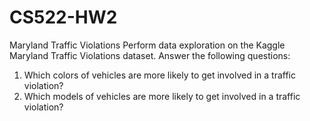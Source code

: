 # CS522-HW2

Maryland Traffic Violations
Perform data exploration on the Kaggle Maryland Traffic Violations dataset. Answer the following questions:
1.	Which colors of vehicles are more likely to get involved in a traffic violation?
2.	Which models of vehicles are more likely to get involved in a traffic violation?
